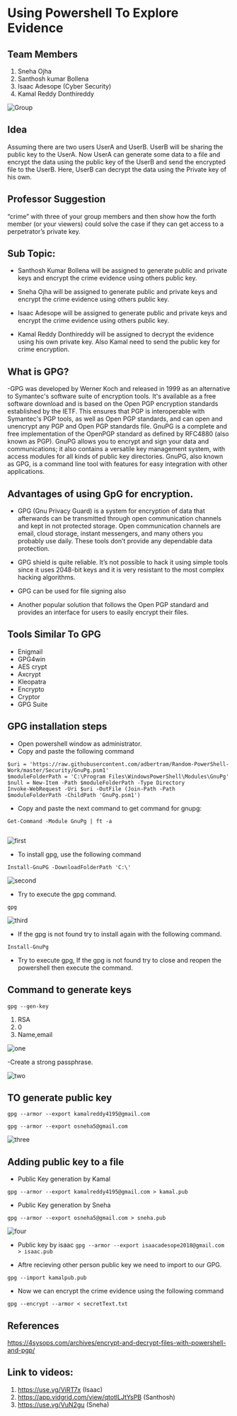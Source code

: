 # Using Powershell To Explore Evidence

## Team Members
 1. Sneha Ojha
 1. Santhosh kumar Bollena
 1. Isaac Adesope (Cyber Security)
 1. Kamal Reddy Donthireddy
 
 ![Group](Group.png)
 
## Idea
Assuming there are two users UserA and UserB. UserB will be sharing the public key to the UserA. Now UserA can generate some data to a file and encrypt the data using the public key of the UserB and send the encrypted file to the UserB. Here, UserB can decrypt the data using the Private key of his own.

## Professor Suggestion

“crime” with three of your group members and then show how the forth member (or your viewers) could solve the case if they can get access to a perpetrator’s private key.

## Sub Topic:

- Santhosh Kumar Bollena will be assigned to generate public and private keys and encrypt the crime evidence using others public key.

- Sneha Ojha will be assigned to generate public and private keys and encrypt the crime evidence using others public key.

- Isaac Adesope will be assigned to generate public and private keys and encrypt the crime evidence using others public key.

- Kamal Reddy Donthireddy will be assigned to decrypt the evidence using his own private key. Also Kamal need to send the public key for crime encryption. 

## What is GPG?

-GPG was developed by Werner Koch and released in 1999 as an alternative to Symantec's software suite of encryption tools. It's available as a free software download and is based on the Open PGP encryption standards established by the IETF. This ensures that PGP is interoperable with Symantec's PGP tools, as well as Open PGP standards, and can open and unencrypt any PGP and Open PGP standards file. GnuPG is a complete and free implementation of the OpenPGP standard as defined by RFC4880 (also known as PGP). GnuPG allows you to encrypt and sign your data and communications; it also contains a versatile key management system, with access modules for all kinds of public key directories. GnuPG, also known as GPG, is a command line tool with features for easy integration with other applications.

## Advantages of using GpG for encryption.

- GPG (Gnu Privacy Guard) is a system for encryption of data that afterwards can be transmitted through open communication channels and kept in not protected storage. Open communication channels are email, cloud storage, instant messengers, and many others you probably use daily. These tools don’t provide any dependable data protection.

- GPG shield is quite reliable. It’s not possible to hack it using simple tools since it uses 2048-​bit keys and it is very resistant to the most complex hacking algorithms.

- GPG can be used for file signing also

- Another popular solution that follows the Open PGP standard and provides an interface for users to easily encrypt their files.

## Tools Similar To GPG

- Enigmail
- GPG4win
- AES crypt
- Axcrypt
- Kleopatra
- Encrypto
- Cryptor
- GPG Suite

## GPG installation steps

- Open powershell window as administrator.
- Copy and paste the following command
 ``` 
 $uri = 'https://raw.githubusercontent.com/adbertram/Random-PowerShell-Work/master/Security/GnuPg.psm1'
$moduleFolderPath = 'C:\Program Files\WindowsPowerShell\Modules\GnuPg'
$null = New-Item -Path $moduleFolderPath -Type Directory
Invoke-WebRequest -Uri $uri -OutFile (Join-Path -Path $moduleFolderPath -ChildPath 'GnuPg.psm1')
```
- Copy and paste the next command to get command for gnupg:

``` 
Get-Command -Module GnuPg | ft -a 
 
```

![first](first-command.PNG)

- To install gpg, use the following command

``` 
Install-GnuPG -DownloadFolderPath 'C:\'
```

![second](second-command.PNG)


- Try to execute the gpg command.

``` 
gpg 
```

![third](third-command.PNG)

- If the gpg is not found try to install again with the following command.

``` 
Install-GnuPg

```

- Try to execute gpg, If the gpg is not found try to close and reopen the powershell then execute the command.

## Command to generate keys
``` gpg --gen-key ```

1. RSA
1. 0
1. Name,email

![one](gen-keys-one.PNG)

-Create a strong passphrase.

![two](gen-key-two.PNG)

## TO generate public key
``` gpg --armor --export kamalreddy4195@gmail.com ```

``` gpg --armor --export osneha5@gmail.com ```

![three](gen-key-three.PNG)

## Adding public key to a file

- Public Key generation by Kamal

```gpg --armor --export kamalreddy4195@gmail.com > kamal.pub ```

- Public Key generation by Sneha 

```gpg --armor --export osneha5@gmail.com > sneha.pub ```

![four](gen-key-four.PNG)

- Public key by isaac
```gpg --armor --export isaacadesope2018@gmail.com > isaac.pub ```

- Aftre recieving other person public key we need to import to our GPG.

``` gpg --import kamalpub.pub ```

- Now we can encrypt the crime evidence using the following command

``` gpg --encrypt --armor < secretText.txt ```

## References

https://4sysops.com/archives/encrypt-and-decrypt-files-with-powershell-and-pgp/


## Link to videos:

1. https://use.vg/ViRT7x (Isaac)
2. https://app.vidgrid.com/view/qtotlLJtYsPB (Santhosh)
3. https://use.vg/VuN2gu (Sneha)
